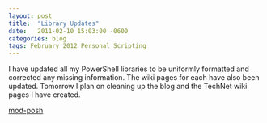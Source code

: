 ```yaml
---
layout: post
title:  "Library Updates"
date:   2011-02-10 15:03:00 -0600
categories: blog
tags: February 2012 Personal Scripting
---
```

I have updated all my PowerShell libraries to be uniformly formatted and corrected any missing information. The wiki pages for each have also been updated. Tomorrow I plan on cleaning up the blog and the TechNet wiki pages I have created.

[mod-posh](https://github.com/jeffpatton1971/mod-posh)
